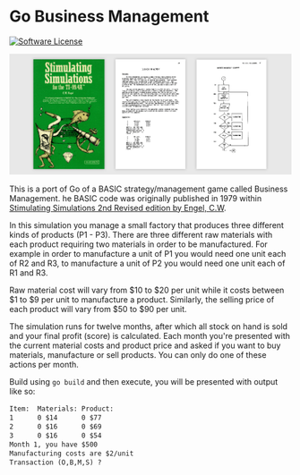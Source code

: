 # Go Business Management

[![Software License](https://img.shields.io/badge/license-MIT-brightgreen.svg?style=flat-square)](LICENSE)

![Business Management BASIC](/doc/stimulating-simulations-business-management.png "Business Management BASIC")

This is a port of Go of a BASIC strategy/management game called Business Management. he BASIC code was originally published in 1979 within [Stimulating Simulations 2nd Revised edition by Engel, C.W](https://bookwyrm.social/book/50763/s/stimulating-simulations).

In this simulation you manage a small factory that produces three different kinds of products (P1 - P3). There are three different raw materials with each product requiring two materials in order to be manufactured. For example in order to manufacture a unit of P1 you would need one unit each of R2 and R3, to manufacture a unit of P2 you would need one unit each of R1 and R3.

Raw material cost will vary from $10 to $20 per unit while it costs between $1 to $9 per unit to manufacture a product. Similarly, the selling price of each product will vary from $50 to $90 per unit.

The simulation runs for twelve months, after which all stock on hand is sold and your final profit (score) is calculated. Each month you're presented with the current material costs and product price and asked if you want to buy materials, manufacture or sell products. You can only do one of these actions per month.

Build using `go build` and then execute, you will be presented with output like so:

```
Item:  Materials: Product:
1      0 $14      0 $77
2      0 $16      0 $69
3      0 $16      0 $54
Month 1, you have $500
Manufacturing costs are $2/unit
Transaction (O,B,M,S) ? 
```